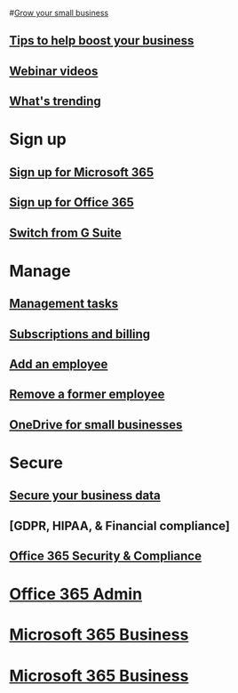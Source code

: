 
#[Grow your small business](../admin/grow-your-small-business/grow-your-small-business?toc=/office365/smallbusiness/toc.json&bc=/office365/smallbusiness/breadcrumb/toc.json)
## [Tips to help boost your business](../admin/grow-your-small-business/tips-to-help-boost-your-business?toc=/office365/smallbusiness/toc.json&bc=/office365/smallbusiness/breadcrumb/toc.json)
## [Webinar videos](../admin/grow-your-small-business/previous-webinar-videos?toc=/office365/smallbusiness/toc.json&bc=/office365/smallbusiness/breadcrumb/toc.json)
## [What's trending](../admin/grow-your-small-business/what-s-trending?toc=/office365/smallbusiness/toc.json&bc=/office365/smallbusiness/breadcrumb/toc.json)
# Sign up
## [Sign up for Microsoft 365](https://support.office.com/article/6ab4bbcd-79cf-4000-a0bd-d42ce4d12816) 
## [Sign up for Office 365](https://support.office.com/article/6ab4bbcd-79cf-4000-a0bd-d42ce4d12816) 
## [Switch from G Suite](https://support.office.com/article/cff9f9fb-956e-4cb9-8b64-d7ebc1911123)
# Manage
## [Management tasks](https://support.office.com/article/6d4259dd-0933-4117-94b6-36c602e3460d)
## [Subscriptions and billing](..Admin/subscriptions-and-billing/subscriptions-and-billing)
## [Add an employee](../Admin/add-users/add-new-employee?toc=/office365/smallbusiness/toc.json&bc=/office365/smallbusiness/breadcrumb/toc.json)
## [Remove a former employee](../Admin/add-users/remove-former-employee?toc=/office365/smallbusiness/toc.json&bc=/office365/smallbusiness/breadcrumb/toc.json)
## [OneDrive for small businesses](../admin/grow-your-small-business/onedrive-for-small-businesses?toc=/office365/smallbusiness/toc.json&bc=/office365/smallbusiness/breadcrumb/toc.json)
# Secure
## [Secure your business data](../Admin/security-and-compliance/secure-your-business-data?toc=/office365/smallbusiness/toc.json&bc=/office365/smallbusiness/breadcrumb/toc.json)
## [GDPR, HIPAA, & Financial compliance]
## [Office 365 Security & Compliance](../office365/securitycompliance)
# [Office 365 Admin](../admin/admin-home_target="_blank")
# [Microsoft 365 Business](https://support.office.com/article/496e690b-b75d-4ff5-bf34-cc32905d0364&target="_new")
# [Microsoft 365 Business](https://support.office.com/article/496e690b-b75d-4ff5-bf34-cc32905d0364?target="_new")